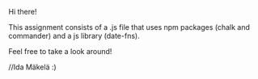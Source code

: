 Hi there!

This assignment consists of a .js file that uses npm packages (chalk and commander) and a js library (date-fns). 

Feel free to take a look around!

//Ida Mäkelä :)
